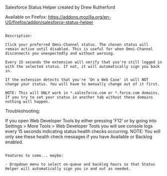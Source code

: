 Salesforce Status Helper created by Drew Rutherford

Available on Firefox: https://addons.mozilla.org/en-US/firefox/addon/salesforce-status-helper

~~~~~~~~~~~~~~~~~~~~~~~~~~~~~~~~~~~~~~~~~~~~~~~~~~~~~~~~~~~~~~~~~~~~~~~~~~~~~~~~~~~~~~~~~~~~~~~~~~~~~~~~~~~~~

Description:

Click your preferred Omni-Channel status. The chosen status will remain active until disabled. This is useful for when Omni-Channel disconnects you unexpectedly and without warning.

Every 15 seconds the extension will verify that you're still logged in with the selected status. If not, it will automatically sign you back in.

If the extension detects that you're 'On a Web Case' it will NOT change your status. You will have to manually change out of it first.

NOTE: This will ONLY work in *.salesforce.com or *.force.com domains. If you try to set your status in another tab without these domains nothing will happen.

~~~~~~~~~~~~~~~~~~~~~~~~~~~~~~~~~~~~~~~~~~~~~~~~~~~~~~~~~~~~~~~~~~~~~~~~~~~~~~~~~~~~~~~~~~~~~~~~~~~~~~~~~~~~~

Troubleshooting:

If you open Web Developer Tools by either pressing 'F12' or by going into Settings > More Tools > Web Developer Tools you will see console logs every 15 seconds indicating status health checks occurring.
NOTE: You will only see these health check messages if you have Available or Backlog enabled.

~~~~~~~~~~~~~~~~~~~~~~~~~~~~~~~~~~~~~~~~~~~~~~~~~~~~~~~~~~~~~~~~~~~~~~~~~~~~~~~~~~~~~~~~~~~~~~~~~~~~~~~~~~~~~

Features to come... maybe:

- Dropdown menu to select on-queue and backlog hours so that Status Helper will automatically sign you in and out as needed.
